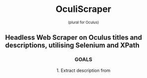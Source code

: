 <div align='center'>
    <h1>OculiScraper</h1>
    <small>(plural for Oculus)</small>
</div>




Headless Web Scraper on Oculus titles and descriptions,
utilising Selenium and XPath
--------------------------------

<div align='center'>
    <h3>GOALS</h3>
    1. Extract description from
</div>
